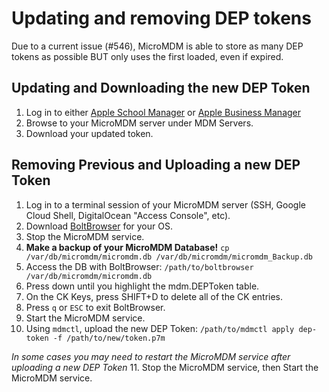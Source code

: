 # Updating and removing DEP tokens

Due to a current issue (#546), MicroMDM is able to store as many DEP tokens as possible BUT only uses the first loaded, even if expired.

## Updating and Downloading the new DEP Token

1. Log in to either [Apple School Manager](https://school.apple.com) or [Apple Business Manager](https://business.apple.com)
2. Browse to your MicroMDM server under MDM Servers.
3. Download your updated token.

## Removing Previous and Uploading a new DEP Token

1. Log in to a terminal session of your MicroMDM server (SSH, Google Cloud Shell, DigitalOcean "Access Console", etc).
2. Download [BoltBrowser](https://github.com/br0xen/boltbrowser) for your OS.
3. Stop the MicroMDM service.
4. **Make a backup of your MicroMDM Database!** `cp /var/db/micromdm/micromdm.db /var/db/micromdm/micromdm_Backup.db`
5. Access the DB with BoltBrowser: `/path/to/boltbrowser /var/db/micromdm/micromdm.db`
6. Press down until you highlight the mdm.DEPToken table.
7. On the CK Keys, press SHIFT+D to delete all of the CK entries.
8. Press `q` or `ESC` to exit BoltBrowser.
9. Start the MicroMDM service.
10. Using `mdmctl`, upload the new DEP Token: `/path/to/mdmctl apply dep-token -f /path/to/new/token.p7m`

_In some cases you may need to restart the MicroMDM service after uploading a new DEP Token_
11. Stop the MicroMDM service, then Start the MicroMDM service.

